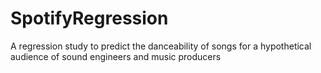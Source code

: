 # SpotifyRegression
A regression study to predict the danceability of songs for a hypothetical audience of sound engineers and music producers

